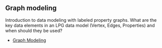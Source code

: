 ## Graph modeling
Introduction to data modeling with labeled property graphs.  What are the key data elements in an LPG data model (Vertex, Edges, Properties) and when should they be used?

* [Graph Modeling](https://github.optum.com/ATC/graph-training/tree/master/modeling)